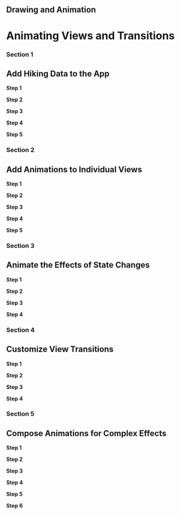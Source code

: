 ## Drawing and Animation
# Animating Views and Transitions


### Section 1
## Add Hiking Data to the App

**Step 1** <br>

**Step 2** <br>

**Step 3** <br>

**Step 4** <br>

**Step 5** <br>

### Section 2
## Add Animations to Individual Views

**Step 1** <br>

**Step 2** <br>

**Step 3** <br>

**Step 4** <br>

**Step 5** <br>

### Section 3
## Animate the Effects of State Changes

**Step 1** <br>

**Step 2** <br>

**Step 3** <br>

**Step 4** <br>

### Section 4
## Customize View Transitions

**Step 1** <br>

**Step 2** <br>

**Step 3** <br>

**Step 4** <br>

### Section 5
## Compose Animations for Complex Effects

**Step 1** <br>

**Step 2** <br>

**Step 3** <br>

**Step 4** <br>

**Step 5** <br>

**Step 6** <br>